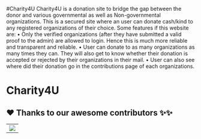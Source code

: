  #Charity4U
Charity4U is a donation site to bridge the gap between the donor and various governmental as well as Non-governmental organizations. This is a secured site where an user can donate cash/kind to any registered organizations of their choice. Some features if this website are:
•	Only the verified organizations (after they have submitted a valid proof to the admin) are allowed to login. Hence this is much more reliable and transparent and reliable.
•	User can donate to as many organizations as many times they can. They will also get to know whether their donation is accepted or rejected by their organizations in their mail.
•	User can also see where did their donation go in the contributions page of each organizations.


# Charity4U
## ❤️ Thanks to our awesome contributors ✨✨
<table>
  <tr>
    <td>
      <a href="https://github.com/intrigued-rishi/Donate4U/graphs/contributors">
        <img src="https://contrib.rocks/image?repo=intrigued-rishi/Donate4U" />
      </a>
     </td>
  </tr>
</table>
